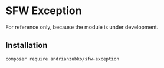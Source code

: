 # SFW Exception

For reference only, because the module is under development.

## Installation

```sh
composer require andrianzubko/sfw-exception
```

